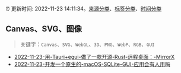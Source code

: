 :alarm_clock: 更新时间: 2022-11-23 14:11:34。[来源分类](../README.md)、[标签分类](../TAGS.md)、[时间分类](../TIMELINE.md)

## Canvas、SVG、图像


> 关键字：`Canvas`、`SVG`、`WebGL`、`3D`、`PNG`、`WebP`、`RGB`、`GUI`



- [2022-11-23-用-Tauri+egui-做了一款开源-Rust-远程桌面：-MirrorX](https://www.v2ex.com/t/897427) 
- [2022-11-23-开发一个原生的-macOS-SQLite-GUI-应用会有人用吗](https://www.v2ex.com/t/897413) 